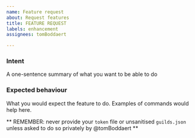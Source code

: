 ```yaml
---
name: Feature request
about: Request features
title: FEATURE REQUEST
labels: enhancement
assignees: tomBoddaert

---
```


### Intent

A one-sentence summary of what you want to be able to do

### Expected behaviour

What you would expect the feature to do.
Examples of commands would help here.


** REMEMBER: never provide your `token` file or unsanitised `guilds.json` unless asked to do so privately by @tomBoddaert **

